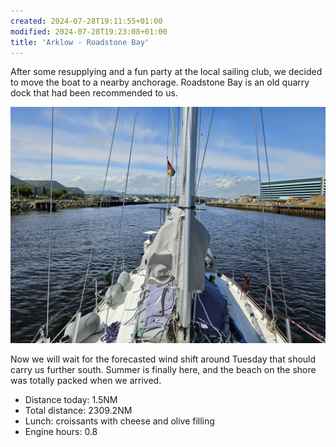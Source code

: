 ```yaml
---
created: 2024-07-28T19:11:55+01:00
modified: 2024-07-28T19:23:08+01:00
title: 'Arklow - Roadstone Bay'
---
```


After some resupplying and a fun party at the local sailing club, we decided to move the boat to a nearby anchorage. Roadstone Bay is an old quarry dock that had been recommended to us.

![Image](../2024/13d74cc8730df3d0988018ba1de0d798.jpg) 

Now we will wait for the forecasted wind shift around Tuesday that should carry us further south. Summer is finally here, and the beach on the shore was totally packed when we arrived.

* Distance today: 1.5NM
* Total distance: 2309.2NM
* Lunch: croissants with cheese and olive filling
* Engine hours: 0.8
